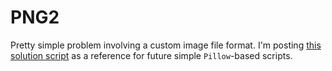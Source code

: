 # PNG2

Pretty simple problem involving a custom image file format. I'm posting [this solution script](./solve.py) as a reference for future simple `Pillow`-based scripts.
